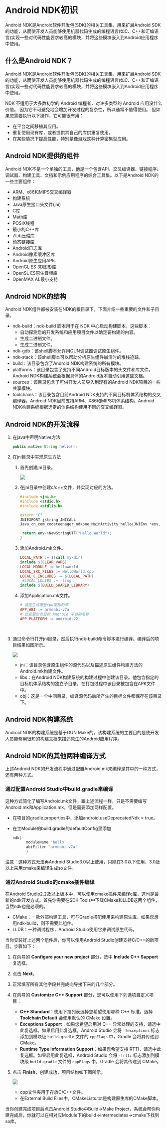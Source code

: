 # Android NDK初识
Android NDK是Android软件开发包(SDK)的相关工具集，用来扩展Android SDK的功能，从而使开发人员能够使用机器代码生成的编程语言(如C、C++和汇编语言)实现一些对代码性能要求较高的模块，并将这些模块嵌入到Android应用程序中使用。

<!--more-->

## 什么是Android NDK？

Android NDK是Android软件开发包(SDK)的相关工具集，用来扩展Android SDK的功能，从而使开发人员能够使用机器代码生成的编程语言(如C、C++和汇编语言)实现一些对代码性能要求较高的模块，并将这些模块嵌入到Android应用程序中使用。

NDK 不适用于大多数初学的 Android 编程者，对许多类型的 Android 应用没什么价值。 因为它不可避免地会增加开发过程的复杂性，所以通常不值得使用。 但如果您需要执行以下操作，它可能很有用：

- 在平台之间移植其应用。
- 重复使用现有库，或者提供其自己的库供重复使用。
- 在某些情况下提高性能，特别是像游戏这种计算密集型应用。

## Android NDK提供的组件

Android NDK不是一个单独的工具，他是一个包含API、交叉编译器、链接程序、调试器、构建工具、文档和示例应用程序的综合工具集。以下是Android NDK的一些主要组件：

- ARM、x86和MIPS交叉编译器
- 构建系统
- Java原生接口头文件(jni)
- C库
- Math库
- POSIX线程
- 最小的C++库
- ZLib压缩库
- 动态链接库
- Android日志库
- Android像素缓冲区库
- Android原生应用APIs
- OpenGL ES 3D图形库
- OpenSL ES原生音频库
- OpenMAX AL最小支持

## Android NDK的结构

Android NDK组件都被安装在NDK的根目录下，下面介绍一些重要的文件和子目录。

- ndk-build：ndk-build 脚本用于在 NDK 中心启动构建脚本，这些脚本：
  + 自动探测您的开发系统和应用项目文件以确定要构建的内容。
  + 生成二进制文件。
  + 生成二进制文件。
- ndk-gdb：该shell脚本允许用GUN调试器调试原生组件。
- ndk-stack：该shell脚本可以帮助分析原生组件崩溃时的堆栈追踪。
- build：该目录包含了Android NDK构建系统的所有模块。
- platforms：该目录包含了支持不同Android目标版本的头文件和库文件。Android NDK构建系统会根据具体的Android版本自动引用这些文档。
- sources：该目录包含了可供开发人员导入到现有的Android NDK项目的一些共享模块。
- toolchains：该目录包含目前Android NDK支持的不同目标机体系结构的交叉编译器。Android NDK目前支持ARM、X86和MIPS机体系结构。Android NDK构建系统根据选定的体系结构使用不同的交叉编译器。

## Android NDK的开发流程

1. 在java中声明Native方法

   ```java
   public native String hello();
   ```

2. 在jni目录中实现原生方法

   1. 首先创建jni目录。

      ![](https://ws2.sinaimg.cn/large/006tNc79ly1fn29zk3bg3j316a0veqfb.jpg)

   2. 在jni目录中创建c/c++文件，并实现对应的方法。

      ```c++
      #include <jni.h>
      #include <stdio.h>
      #include <stdlib.h>

      extern "C"
      JNIEXPORT jstring JNICALL
      Java_cn_com_codeteenager_ndkone_MainActivity_hello(JNIEnv *env, jobject obj) {

       return env->NewStringUTF("Hello World");
      }
      ```

   3. 添加Android.mk文件。

      ```mk
      LOCAL_PATH := $(call my-dir)
      include $(CLEAR_VARS)
      LOCAL_MODULE := helloworld
      LOCAL_SRC_FILES := HelloWorld.cpp
      LOCAL_C_INCLUDES += $(LOCAL_PATH)
       #LOCAL_LDLIBS := -llog
      include $(BUILD_SHARED_LIBRARY)
      ```

   4. 添加Application.mk文件。

      ```mk
      # 指定生成哪些cpu架构的库
      APP_ABI := armeabi-v7a
      # 此变量包含目标 Android 平台的名称
      APP_PLATFORM := android-22
      ```

      ​

3. 通过命令行打开jni目录，然后执行ndk-build命令脚本进行编译。编译后的项目结果如图所示。

   ![](https://ws1.sinaimg.cn/large/006tNc79ly1fn29xy8i9fj30eo0p075p.jpg)

   - jni：该目录包含原生组件的源代码以及描述原生组件构建方法的Android.mk构建文件。
   - libs：在Android NDK构建系统的构建过程中创建该目录。他包含指定的目标机体系结构的独立子目录，在打包过程中该目录被包含在APK文件中。
   - obj：这是一个中间目录，编译源代码后所产生的目标文件都保存在该目录下。

## Android NDK构建系统

Android NDK的构建系统是基于GUN Make的。该构建系统的主要目的是使开发人员能够用很短的构建文档来描述原生的Android应用程序。



## Android NDK的其他两种编译方式

上述Android NDK的开发流程中通过配置Android.mk来编译是其中的一种方式，还有两种方式。

### 通过配置Android Studio中build.gradle来编译

这种方式简化了编写Android.mk文件，跟上述流程一样，只是不需要编写Android.mk和Application.mk，但是需要添加两样配置。

- 在项目的gradle.properties中，添加android.useDeprecatedNdk = true。

- 在主Module的build.gradle的defaultConfig里添加

  ```gradle
  ndk{
       	moduleName 'hello'
        abiFilter 'armeabi-v7a'
     	}
  ```

注意：这种方式无法再Android Studio3.0以上使用，只能在3.0以下使用，3.0及以上采用cmake来编译生成so文件。

### 通过Android Studio的cmake插件编译

在Android Studio2.2及以上版本中，可以使用cmake插件来编译c库，这也是最新的ndk开发方式。首先你需要在SDK Tools中下载CMake和LLDB这两个组件，当然ndk也是必须的。

- CMake：一款外部构建工具，可与Gradle搭配使用来构建原生库。如果您想用ndk-build，则不需要此组件。
- LLDB：一种调试程序，Android Studio使用它来调试原生代码。

当你安装好上述两个组件后，你可以使用Android Studio创建支持C/C++的新项目。步骤如下：

1. 在向导的 **Configure your new project** 部分，选中 **Include C++ Support** 复选框。

2. 点击 **Next**。

3. 正常填写所有其他字段并完成向导接下来的几个部分。

4. 在向导的 **Customize C++ Support** 部分，您可以使用下列选项自定义项目：

   - **C++ Standard**：使用下拉列表选择您希望使用哪种 C++ 标准。选择 **Toolchain Default** 会使用默认的 CMake 设置。
   - **Exceptions Support**：如果您希望启用对 C++ 异常处理的支持，请选中此复选框。如果启用此复选框，Android Studio 会将 `-fexceptions` 标志添加到模块级 `build.gradle` 文件的 `cppFlags` 中，Gradle 会将其传递到 CMake。
   - **Runtime Type Information Support**：如果您希望支持 RTTI，请选中此复选框。如果启用此复选框，Android Studio 会将 `-frtti` 标志添加到模块级 `build.gradle` 文件的 `cppFlags` 中，Gradle 会将其传递到 CMake。

5. 点击 **Finish**，创建成功，项目结构如下图所示。

   ![](https://ws1.sinaimg.cn/large/006tNc79ly1fn2ew9mqh3j30je0g475j.jpg)

   - cpp文件夹用于存放C/C++文件。
   - 在External Build Files中，CMakeLists.txt是构建原生库的CMake脚本。

当你创建完成项目后点击Android Studio中Build->Make Project，系统会帮你构建完成后，你就可以在相对应Module下的build->intermediates->cmake下找到so库。
